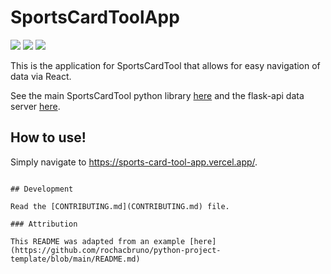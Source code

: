 # SportsCardToolApp

<img src="https://img.shields.io/badge/license-Apache--2.0-green"/>
<img src="https://img.shields.io/github/deployments/travisgibbs/SportsCardToolApp/Production?label=vercel&logo=vercel&logoColor=white"/>
<img src="https://img.shields.io/github/issues/travisgibbs/SportsCardToolApp?style=plastic"/>

This is the application for SportsCardTool that allows for easy navigation of data via React.

See the main SportsCardTool python library [here](https://github.com/TravisGibbs/SportsCardTool) and the flask-api data server [here](https://github.com/TravisGibbs/SportsCardToolApp).


## How to use!

Simply navigate to https://sports-card-tool-app.vercel.app/.

```

## Development

Read the [CONTRIBUTING.md](CONTRIBUTING.md) file.

### Attribution

This README was adapted from an example [here](https://github.com/rochacbruno/python-project-template/blob/main/README.md)
